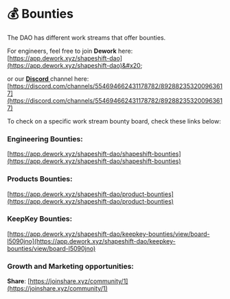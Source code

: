 # 💰 Bounties

The DAO has different work streams that offer bounties.



For engineers, feel free to join **Dework** here: [https://app.dework.xyz/shapeshift-dao](https://app.dework.xyz/shapeshift-dao)&#x20;

or our [**Discord** ](https://discord.gg/shapeshift)channel here: [https://discord.com/channels/554694662431178782/892882353200963617](https://discord.com/channels/554694662431178782/892882353200963617)



To check on a specific work stream bounty board, check these links below:

### Engineering Bounties:

&#x20;[https://app.dework.xyz/shapeshift-dao/shapeshift-bounties](https://app.dework.xyz/shapeshift-dao/shapeshift-bounties)

### Products Bounties:

&#x20;[https://app.dework.xyz/shapeshift-dao/product-bounties](https://app.dework.xyz/shapeshift-dao/product-bounties)

### KeepKey Bounties:&#x20;

[https://app.dework.xyz/shapeshift-dao/keepkey-bounties/view/board-l5090jno](https://app.dework.xyz/shapeshift-dao/keepkey-bounties/view/board-l5090jno)



### Growth and Marketing opportunities:

**Share**: [https://joinshare.xyz/community/1](https://joinshare.xyz/community/1)
